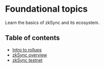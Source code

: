 # Foundational topics

Learn the basics of zkSync and its ecosystem.


## Table of contents

- [Intro to rollups](./rollups.md)
- [zkSync overview](./zkSync.md)
- [zkSync testnet](./testnet.md)